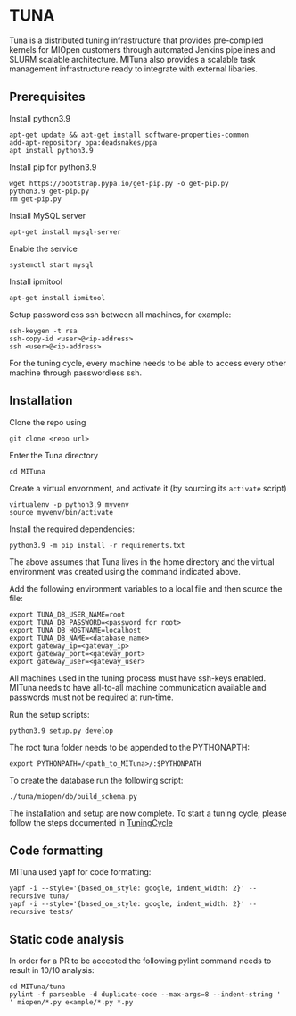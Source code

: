TUNA 
====

Tuna is a distributed tuning infrastructure that provides pre-compiled kernels
for MIOpen customers through automated Jenkins pipelines and SLURM scalable
architecture. MITuna also provides a scalable task management infrastructure
ready to integrate with external libaries.

Prerequisites
-------------

Install python3.9
```
apt-get update && apt-get install software-properties-common
add-apt-repository ppa:deadsnakes/ppa
apt install python3.9
```

Install pip for python3.9
```
wget https://bootstrap.pypa.io/get-pip.py -o get-pip.py
python3.9 get-pip.py
rm get-pip.py
```

Install MySQL server
```
apt-get install mysql-server
```

Enable the service
```
systemctl start mysql
```

Install ipmitool
```
apt-get install ipmitool
```

Setup passwordless ssh between all machines, for example:
```
ssh-keygen -t rsa
ssh-copy-id <user>@<ip-address>
ssh <user>@<ip-address>
```
For the tuning cycle, every machine needs to be able to access every other machine through
passwordless ssh.


Installation
------------
Clone the repo using 
```
git clone <repo url>
```
Enter the Tuna directory
```
cd MITuna
```
Create a virtual envornment, and activate it (by sourcing its `activate` script)
```
virtualenv -p python3.9 myvenv
source myvenv/bin/activate
```
Install the required dependencies:
```
python3.9 -m pip install -r requirements.txt
```
The above assumes that Tuna lives in the home directory and the virtual environment was created using the command indicated above.

Add the following environment variables to a local file and then source the file:
```
export TUNA_DB_USER_NAME=root
export TUNA_DB_PASSWORD=<password for root>
export TUNA_DB_HOSTNAME=localhost
export TUNA_DB_NAME=<database_name>
export gateway_ip=<gateway_ip>
export gateway_port=<gateway_port>
export gateway_user=<gateway_user>
```

All machines used in the tuning process must have ssh-keys enabled. MITuna needs to
have all-to-all machine communication available and passwords must not be required at run-time.

Run the setup scripts:
```
python3.9 setup.py develop
```

The root tuna folder needs to be appended to the PYTHONAPTH:
```
export PYTHONPATH=/<path_to_MITuna>/:$PYTHONPATH
```

To create the database run the following script:
```
./tuna/miopen/db/build_schema.py
```

The installation and setup are now complete. To start a tuning cycle, please follow the steps
documented in [TuningCycle](https://github.com/ROCmSoftwarePlatform/MITuna/blob/develop/doc/src/TuningCycle.md)

Code formatting
---------------

MITuna used yapf for code formatting:
```
yapf -i --style='{based_on_style: google, indent_width: 2}' --recursive tuna/
yapf -i --style='{based_on_style: google, indent_width: 2}' --recursive tests/
```

Static code analysis
--------------------

In order for a PR to be accepted the following pylint command needs to result in 10/10 analysis:
```
cd MITuna/tuna
pylint -f parseable -d duplicate-code --max-args=8 --indent-string '  ' miopen/*.py example/*.py *.py


